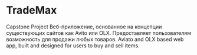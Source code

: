 # TradeMax
Capstone Project 
Веб-приложение, основанное на концепции существующих сайтов как Avito или OLX. Предоставляет пользователям возможность для продажи любых товаров.
Aviato and OLX based web app, built and designed for users to buy and sell items.
